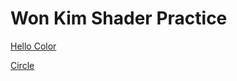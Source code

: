 # Won Kim  Shader Practice


[Hello Color](draw.html?shader=00_color.frag)
   
[Circle](draw.html?shader=04_circle.frag)
